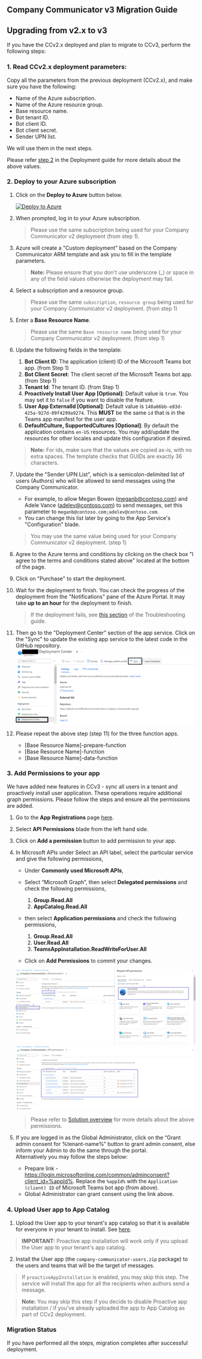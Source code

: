## Company Communicator v3 Migration Guide

## Upgrading from v2.x to v3
If you have the CCv2.x deployed and plan to migrate to CCv3, perform the following steps:

### 1. Read CCv2.x deployment parameters:
Copy all the parameters from the previous deployment (CCv2.x), and make sure you have the following:
  * Name of the Azure subscription.
  * Name of the Azure resource group.
  * Base resource name.
  * Bot tenant ID.
  * Bot client ID.
  * Bot client secret.
  * Sender UPN list.

We will use them in the next steps.

Please refer [step 2](https://github.com/OfficeDev/microsoft-teams-company-communicator-app/wiki/Deployment-guide) in the Deployment guide for more details about the above values.

### 2. Deploy to your Azure subscription
1. Click on the **Deploy to Azure** button below.
   
   [![Deploy to Azure](https://azuredeploy.net/deploybutton.png)](https://portal.azure.com/#create/Microsoft.Template/uri/https%3A%2F%2Fraw.githubusercontent.com%2FOfficeDev%2Fmicrosoft-teams-company-communicator-app%2Fmaster%2FDeployment%2Fazuredeploy.json)

2. When prompted, log in to your Azure subscription.
    > Please use the same subscription being used for your Company Communicator v2 deployment (from step 1).

3. Azure will create a "Custom deployment" based on the Company Communicator ARM template and ask you to fill in the template parameters.

    > **Note:** Please ensure that you don't use underscore (_) or space in any of the field values otherwise the deployment may fail.

4. Select a subscription and a resource group.
    > Please use the same `subscription`, `resource group` being used for your Company Communicator v2 deployment. (from step 1)

5. Enter a **Base Resource Name**.
    > Please use the same `Base resource name` being used for your Company Communicator v2 deployment. (from step 1)
 
6. Update the following fields in the template:
    1. **Bot Client ID**: The application (client) ID of the Microsoft Teams bot app. (from Step 1)
    2. **Bot Client Secret**: The client secret of the Microsoft Teams bot app. (from Step 1)
    3. **Tenant Id**: The tenant ID. (from Step 1)
    4. **Proactively Install User App [Optional]**: Default value is `true`. You may set it to `false` if you want to disable the feature.
    5. **User App ExternalId [Optional]**: Default value is `148a66bb-e83d-425a-927d-09f4299a9274`. This **MUST** be the same `id` that is in the Teams app manifest for the user app.
    6. **DefaultCulture, SupportedCultures [Optional]**: By default the application contains `en-US` resources. You may add/update the resources for other locales and update this configuration if desired.

    > **Note:** For ids, make sure that the values are copied as-is, with no extra spaces. The template checks that GUIDs are exactly 36 characters.

7. Update the "Sender UPN List", which is a semicolon-delimited list of users (Authors) who will be allowed to send messages using the Company Communicator.
    * For example, to allow Megan Bowen (meganb@contoso.com) and Adele Vance (adelev@contoso.com) to send messages, set this parameter to `meganb@contoso.com;adelev@contoso.com`.
    * You can change this list later by going to the App Service's "Configuration" blade.
   > You may use the same value being used for your Company Communicator v2 deployment. (step 1)

8. Agree to the Azure terms and conditions by clicking on the check box "I agree to the terms and conditions stated above" located at the bottom of the page.

9. Click on "Purchase" to start the deployment.

10. Wait for the deployment to finish. You can check the progress of the deployment from the "Notifications" pane of the Azure Portal. It may take **up to an hour** for the deployment to finish.

    > If the deployment fails, see [this section](https://github.com/OfficeDev/microsoft-teams-company-communicator-app/wiki/Troubleshooting#1-code-deployment-failure) of the Troubleshooting guide.

11. Then go to the "Deployment Center" section of the app service. Click on the "Sync" to update the existing app service to the latest code in the GitHub repository.
  ![Screenshot of refreshing code deployment](images/troubleshooting_sourcecontrols.png)

12. Please repeat the above step (step 11) for the three function apps.
    * [Base Resource Name]-prepare-function
    * [Base Resource Name]-function
    * [Base Resource Name]-data-function

### 3. Add Permissions to your app

We have added new features in CCv3 - sync all users in a tenant and proactively install user application. These operations require additional graph permissions. Please follow the steps and ensure all the permissions are added.

1. Go to the **App Registrations** page [here](https://portal.azure.com/#blade/Microsoft_AAD_IAM/ActiveDirectoryMenuBlade/RegisteredApps). 
2. Select **API Permissions** blade from the left hand side.

3. Click on **Add a permission** button to add permission to your app.

4. In Microsoft APIs under Select an API label, select the particular service and give the following permissions,

    * Under **Commonly used Microsoft APIs**, 

    * Select “Microsoft Graph”, then select **Delegated permissions** and check the following permissions,
        1. **Group.Read.All**
        2. **AppCatalog.Read.All**

    * then select **Application permissions** and check the following permissions,
        1. **Group.Read.All**
        2. **User.Read.All**
        3. **TeamsAppInstallation.ReadWriteForUser.All**

    * Click on **Add Permissions** to commit your changes.

    ![Azure AD API permissions](images/multitenant_app_permissions_1.png)
    ![Azure AD API permissions](images/multitenant_app_permissions_2.png)

    > Please refer to [Solution overview](https://github.com/OfficeDev/microsoft-teams-company-communicator-app/wiki/Solution-overview#microsoft-graph-api) for more details about the above permissions.

5. If you are logged in as the Global Administrator, click on the “Grant admin consent for %tenant-name%” button to grant admin consent, else inform your Admin to do the same through the portal.
   <br/>
   Alternatively you may follow the steps below:
   - Prepare link - https://login.microsoftonline.com/common/adminconsent?client_id=%appId%. Replace the `%appId%` with the `Application (client) ID` of Microsoft Teams bot app (from above).
   - Global Administrator can grant consent using the link above.

### 4. Upload User app to App Catalog

1. Upload the User app to your tenant's app catalog so that it is available for everyone in your tenant to install. See [here](https://docs.microsoft.com/en-us/microsoftteams/tenant-apps-catalog-teams).
> **IMPORTANT:** Proactive app installation will work only if you upload the User app to your tenant's app catalog.

2. Install the User app (the `company-communicator-users.zip` package) to the users and teams that will be the target of messages. 
> If `proactiveAppInstallation` is enabled, you may skip this step. The service will install the app for all the recipients when authors send a message.

> **Note:** You may skip this step if you decide to disable Proactive app installation / if you've already uploaded the app to App Catalog as part of CCv2 deployment.

### Migration Status
If you have performed all the steps, migration completes after successful deployment.
